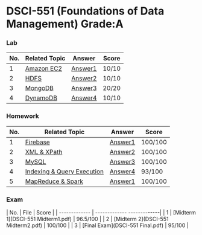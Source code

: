 # DSCI-551 (Foundations of Data Management) Grade:A
### Lab
| No. | Related Topic | Answer | Score |
| ------------- | ------------- | -------------| -------------|
| 1  | [Amazon EC2](Lab/DSCI551-Lab1/ec2.pdf)  | [Answer1](Lab/DSCI551-Lab1/DSCI551_Lab1.png) | 10/10 |
| 2  | [HDFS](Lab/DSCI551-Lab2/lab2-hdfs.pdf)  | [Answer2](Lab/DSCI551-Lab2/DSCI551_Lab2.pdf) | 10/10 |
| 3  | [MongoDB](Lab/DSCI551-Lab3/lab3-mongodb.docx)  | [Answer3](Lab/DSCI551-Lab3/DSCI551_Lab3.pdf) | 20/20 |
| 4  | [DynamoDB](Lab/DSCI551-Lab4/lab4-dynamodb.docx)  | [Answer4](Lab/DSCI551-Lab4/DSCI551_Lab4.pdf) | 10/10 |

### Homework
| No. | Related Topic | Answer | Score |
| ------------- | ------------- | -------------| -------------|
| 1  | [Firebase](Homework/DSCI551-HW1/hw1-firebase.docx)  | [Answer1](Homework/DSCI551-HW1/Chaoyu_Li_HW1.zip) | 100/100 |
| 2  | [XML & XPath](Homework/DSCI551-HW2/hw2-xml-xpath.pdf)  | [Answer2](Homework/DSCI551-HW2/stats.py) | 100/100 |
| 3  | [MySQL](Homework/DSCI551-HW3/hw3.pdf)  | [Answer3](Homework/DSCI551-HW3/hw3/hw3_grade.sh) | 100/100 |
| 4  | [Indexing & Query Execution](Lab/DSCI551-Lab4/lab4-dynamodb.docx)  | [Answer4](Homework/DSCI551-HW4/hw4-index-qe.docx) | 93/100 |
| 5  | [MapReduce & Spark](Homework/DSCI551-HW5/hw5-mapreduce-spark.docx)  | [Answer1](Homework/DSCI551-HW5/main.py) | 100/100 |

### Exam
| No. | File | Score |
| ------------- | -------------  -------------|
| 1  | [Midterm 1](DSCI-551 Midterm1.pdf) | 96.5/100 |
| 2  | [Midterm 2](DSCI-551 Midterm2.pdf)  | 100/100 |
| 3  | [Final Exam](DSCI-551 Final.pdf)  |  95/100 |
